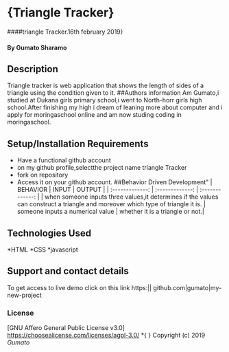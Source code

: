 # {Triangle Tracker}
####triangle Tracker.16th february 2019}
#### By **Gumato Sharamo**
## Description
 Triangle tracker is web application that shows the length of sides of a triangle using the condition given to it.
 ##Authors information
 Am Gumato,i studied at Dukana girls primary school,i went to North-horr girls high school.After finishing my high i dream of leaning more about computer and i apply for moringaschool online and am now studing coding in moringaschool.
## Setup/Installation Requirements
* Have a functional github account
* on my github profile,selectthe project name triangle Tracker
* fork on repository
* Access it on your github account.
##Behavior Driven Development"
| BEHAVIOR     | INPUT    | OUTPUT  |
| :-------------: | :-------------: | :-------------: |
| when someone inputs three values,it determines if the values can construct a triangle and moreover which type of triangle it is.      | someone inputs a numerical value       | whether it is a triangle or not.|              
## Technologies Used
*HTML
*CSS
*javascript
## Support and contact details
To get access to live demo click on this link https:|| github.com|gumato|my-new-project
### License
[GNU Affero General Public License v3.0] https://choosealicense.com/licenses/agpl-3.0/
*{ }
Copyright (c) 2019  *Gumato*
